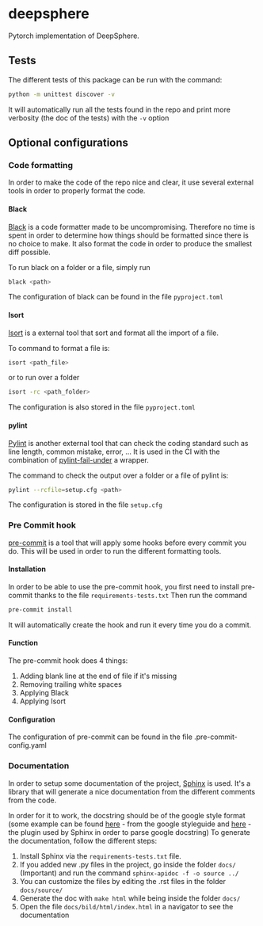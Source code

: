 # deepsphere

Pytorch implementation of DeepSphere.


## Tests
The different tests of this package can be run with the command:
```bash
python -m unittest discover -v
```
It will automatically run all the tests found in the repo and print more verbosity (the doc of the tests) with the `-v` option


## Optional configurations
### Code formatting
In order to make the code of the repo nice and clear, it use several external tools in order to properly format the code.


#### Black
[Black](https://pypi.org/project/black/) is a code formatter made to be uncompromising. Therefore no time is spent in order to determine how things
should be formatted since there is no choice to make.
It also format the code in order to produce the smallest diff possible.

To run black on a folder or a file, simply run
```bash
black <path>
```

The configuration of black can be found in the file `pyproject.toml`


#### Isort
[Isort](https://pypi.org/project/isort/) is a external tool that sort and format all the import of a file.

To command to format a file is:
```bash
isort <path_file>
```

or to run over a folder
```bash
isort -rc <path_folder>
```

The configuration is also stored in the file `pyproject.toml`


#### pylint
[Pylint](https://www.pylint.org/) is another external tool that can check the coding standard such as line length, common mistake, error, ...
It is used in the CI with the combination of [pylint-fail-under](https://pypi.org/project/pylint-fail-under/) a wrapper.

The command to check the output over a folder or a file of pylint is:
```bash
pylint --rcfile=setup.cfg <path>
```

The configuration is stored in the file `setup.cfg`


### Pre Commit hook
[pre-commit](https://pre-commit.com/) is a tool that will apply some hooks before every commit you do. This will be used in order to run the different
formatting tools.


#### Installation
In order to be able to use the pre-commit hook, you first need to install pre-commit thanks to the file `requirements-tests.txt`
Then run the command
```bash
pre-commit install
```
It will automatically create the hook and run it every time you do a commit.


#### Function
The pre-commit hook does 4 things:
1. Adding blank line at the end of file if it's missing
2. Removing trailing white spaces
3. Applying Black
4. Applying Isort


#### Configuration
The configuration of pre-commit can be found in the file .pre-commit-config.yaml


### Documentation
In order to setup some documentation of the project, [Sphinx](http://www.sphinx-doc.org/en/master/) is used. It's a library that will generate a nice
documentation from the different comments from the code.

In order for it to work, the docstring should be of the google style format (some example can be found [here](http://google.github.io/styleguide/pyguide.html#38-comments-and-docstrings) - from the google styleguide and [here](https://sphinxcontrib-napoleon.readthedocs.io/en/latest/example_google.html) - the plugin used by Sphinx in order to parse google docstring)
To generate the documentation, follow the different steps:

1. Install Sphinx via the `requirements-tests.txt` file.
2. If you added new .py files in the project, go inside the folder `docs/` (Important) and run the command `sphinx-apidoc -f -o source ../`
3. You can customize the files by editing the .rst files in the folder `docs/source/`
4. Generate the doc with `make html` while being inside the folder `docs/`
5. Open the file `docs/bild/html/index.html` in a navigator to see the documentation

